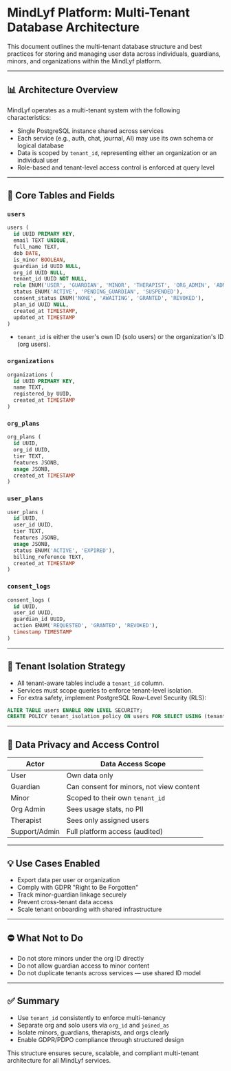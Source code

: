 # MindLyf Platform: Multi-Tenant Database Architecture

This document outlines the multi-tenant database structure and best practices for storing and managing user data across individuals, guardians, minors, and organizations within the MindLyf platform.

---

## 📊 Architecture Overview

MindLyf operates as a multi-tenant system with the following characteristics:

* Single PostgreSQL instance shared across services
* Each service (e.g., auth, chat, journal, AI) may use its own schema or logical database
* Data is scoped by `tenant_id`, representing either an organization or an individual user
* Role-based and tenant-level access control is enforced at query level

---

## 📄 Core Tables and Fields

### `users`

```sql
users (
  id UUID PRIMARY KEY,
  email TEXT UNIQUE,
  full_name TEXT,
  dob DATE,
  is_minor BOOLEAN,
  guardian_id UUID NULL,
  org_id UUID NULL,
  tenant_id UUID NOT NULL,
  role ENUM('USER', 'GUARDIAN', 'MINOR', 'THERAPIST', 'ORG_ADMIN', 'ADMIN', 'SUPPORT'),
  status ENUM('ACTIVE', 'PENDING_GUARDIAN', 'SUSPENDED'),
  consent_status ENUM('NONE', 'AWAITING', 'GRANTED', 'REVOKED'),
  plan_id UUID NULL,
  created_at TIMESTAMP,
  updated_at TIMESTAMP
)
```

* `tenant_id` is either the user's own ID (solo users) or the organization's ID (org users).

### `organizations`

```sql
organizations (
  id UUID PRIMARY KEY,
  name TEXT,
  registered_by UUID,
  created_at TIMESTAMP
)
```

### `org_plans`

```sql
org_plans (
  id UUID,
  org_id UUID,
  tier TEXT,
  features JSONB,
  usage JSONB,
  created_at TIMESTAMP
)
```

### `user_plans`

```sql
user_plans (
  id UUID,
  user_id UUID,
  tier TEXT,
  features JSONB,
  usage JSONB,
  status ENUM('ACTIVE', 'EXPIRED'),
  billing_reference TEXT,
  created_at TIMESTAMP
)
```

### `consent_logs`

```sql
consent_logs (
  id UUID,
  user_id UUID,
  guardian_id UUID,
  action ENUM('REQUESTED', 'GRANTED', 'REVOKED'),
  timestamp TIMESTAMP
)
```

---

## 📆 Tenant Isolation Strategy

* All tenant-aware tables include a `tenant_id` column.
* Services must scope queries to enforce tenant-level isolation.
* For extra safety, implement PostgreSQL Row-Level Security (RLS):

```sql
ALTER TABLE users ENABLE ROW LEVEL SECURITY;
CREATE POLICY tenant_isolation_policy ON users FOR SELECT USING (tenant_id = current_setting('app.tenant_id')::UUID);
```

---

## 🚨 Data Privacy and Access Control

| Actor         | Data Access Scope                        |
| ------------- | ---------------------------------------- |
| User          | Own data only                            |
| Guardian      | Can consent for minors, not view content |
| Minor         | Scoped to their own `tenant_id`          |
| Org Admin     | Sees usage stats, no PII                 |
| Therapist     | Sees only assigned users                 |
| Support/Admin | Full platform access (audited)           |

---

## 💡 Use Cases Enabled

* Export data per user or organization
* Comply with GDPR "Right to Be Forgotten"
* Track minor-guardian linkage securely
* Prevent cross-tenant data access
* Scale tenant onboarding with shared infrastructure

---

## ⛔ What Not to Do

* Do not store minors under the org ID directly
* Do not allow guardian access to minor content
* Do not duplicate tenants across services — use shared ID model

---

## ✅ Summary

* Use `tenant_id` consistently to enforce multi-tenancy
* Separate org and solo users via `org_id` and `joined_as`
* Isolate minors, guardians, therapists, and orgs clearly
* Enable GDPR/PDPO compliance through structured design

This structure ensures secure, scalable, and compliant multi-tenant architecture for all MindLyf services.
